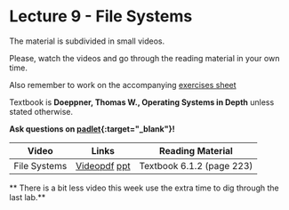 # Lecture 9 - File Systems

The material is subdivided in small videos.

Please, watch the videos and go through the reading material in your own time.

Also remember to work on the accompanying [exercises sheet](../exercises/EXERCISES9.html)

Textbook is **Doeppner, Thomas W., Operating Systems in Depth** unless stated otherwise.

**Ask questions on [padlet](https://uob.padlet.org/sanjayrawat/nndaw2bef7vf8jgr){:target="_blank"}!**

| Video                   | Links                     |        Reading Material                                                                                                                                                                                      |
|-------------------------|---------------------------|----------------------------------------------------------------------------------------------------------------------------------------------------------------------------------------------|
| File Systems | [Video](https://web.microsoftstream.com/video/e925d773-ef98-4f44-b8a1-b73656005224?list=studio)[pdf](../slides/W9/notes1.pdf) [ppt](../slides/W9/fs1.odp)| Textbook 6.1.2 (page 223) |

** There is a bit less video this week use the extra time to dig through the last lab.**

